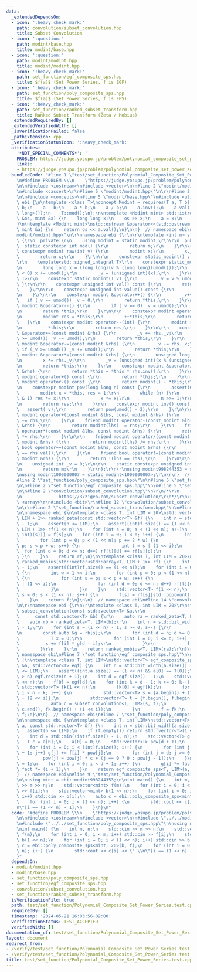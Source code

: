 ```yaml
---
data:
  _extendedDependsOn:
  - icon: ':heavy_check_mark:'
    path: convolution/subset_convolution.hpp
    title: Subset Convolution
  - icon: ':question:'
    path: modint/base.hpp
    title: modint/base.hpp
  - icon: ':question:'
    path: modint/modint.hpp
    title: modint/modint.hpp
  - icon: ':heavy_check_mark:'
    path: set_function/egf_composite_sps.hpp
    title: $f(a)$ (Set Power Series, f is EGF)
  - icon: ':heavy_check_mark:'
    path: set_function/poly_composite_sps.hpp
    title: $f(a)$ (Set Power Series, f is FPS)
  - icon: ':heavy_check_mark:'
    path: set_function/ranked_subset_transform.hpp
    title: Ranked Subset Transform (Zeta / Mobius)
  _extendedRequiredBy: []
  _extendedVerifiedWith: []
  _isVerificationFailed: false
  _pathExtension: cpp
  _verificationStatusIcon: ':heavy_check_mark:'
  attributes:
    '*NOT_SPECIAL_COMMENTS*': ''
    PROBLEM: https://judge.yosupo.jp/problem/polynomial_composite_set_power_series
    links:
    - https://judge.yosupo.jp/problem/polynomial_composite_set_power_series
  bundledCode: "#line 1 \"test/set_function/Polynomial_Composite_Set_Power_Series.test.cpp\"\
    \n#define PROBLEM \\\n    \"https://judge.yosupo.jp/problem/polynomial_composite_set_power_series\"\
    \n\n#include <iostream>\n#include <vector>\n\n#line 2 \"modint/modint.hpp\"\n\r\
    \n#include <cassert>\r\n#line 5 \"modint/modint.hpp\"\n\r\n#line 2 \"modint/base.hpp\"\
    \n\n#include <concepts>\n#line 5 \"modint/base.hpp\"\n#include <utility>\n\nnamespace\
    \ ebi {\n\ntemplate <class T>\nconcept Modint = requires(T a, T b) {\n    a +\
    \ b;\n    a - b;\n    a * b;\n    a / b;\n    a.inv();\n    a.val();\n    a.pow(std::declval<long\
    \ long>());\n    T::mod();\n};\n\ntemplate <Modint mint> std::istream &operator>>(std::istream\
    \ &os, mint &a) {\n    long long x;\n    os >> x;\n    a = x;\n    return os;\n\
    }\n\ntemplate <Modint mint>\nstd::ostream &operator<<(std::ostream &os, const\
    \ mint &a) {\n    return os << a.val();\n}\n\n}  // namespace ebi\n#line 7 \"\
    modint/modint.hpp\"\n\r\nnamespace ebi {\r\n\r\ntemplate <int m> struct static_modint\
    \ {\r\n  private:\r\n    using modint = static_modint;\r\n\r\n  public:\r\n  \
    \  static constexpr int mod() {\r\n        return m;\r\n    }\r\n\r\n    static\
    \ constexpr modint raw(int v) {\r\n        modint x;\r\n        x._v = v;\r\n\
    \        return x;\r\n    }\r\n\r\n    constexpr static_modint() : _v(0) {}\r\n\
    \r\n    template<std::signed_integral T>\r\n    constexpr static_modint(T v) {\r\
    \n        long long x = (long long)(v % (long long)(umod()));\r\n        if (x\
    \ < 0) x += umod();\r\n        _v = (unsigned int)(x);\r\n    }\r\n\r\n    template<std::unsigned_integral\
    \ T>\r\n    constexpr static_modint(T v) {\r\n        _v = v % umod();\r\n   \
    \ }\r\n\r\n    constexpr unsigned int val() const {\r\n        return _v;\r\n\
    \    }\r\n\r\n    constexpr unsigned int value() const {\r\n        return val();\r\
    \n    }\r\n\r\n    constexpr modint &operator++() {\r\n        _v++;\r\n     \
    \   if (_v == umod()) _v = 0;\r\n        return *this;\r\n    }\r\n    constexpr\
    \ modint &operator--() {\r\n        if (_v == 0) _v = umod();\r\n        _v--;\r\
    \n        return *this;\r\n    }\r\n\r\n    constexpr modint operator++(int) {\r\
    \n        modint res = *this;\r\n        ++*this;\r\n        return res;\r\n \
    \   }\r\n    constexpr modint operator--(int) {\r\n        modint res = *this;\r\
    \n        --*this;\r\n        return res;\r\n    }\r\n\r\n    constexpr modint\
    \ &operator+=(const modint &rhs) {\r\n        _v += rhs._v;\r\n        if (_v\
    \ >= umod()) _v -= umod();\r\n        return *this;\r\n    }\r\n    constexpr\
    \ modint &operator-=(const modint &rhs) {\r\n        _v -= rhs._v;\r\n       \
    \ if (_v >= umod()) _v += umod();\r\n        return *this;\r\n    }\r\n    constexpr\
    \ modint &operator*=(const modint &rhs) {\r\n        unsigned long long x = _v;\r\
    \n        x *= rhs._v;\r\n        _v = (unsigned int)(x % (unsigned long long)umod());\r\
    \n        return *this;\r\n    }\r\n    constexpr modint &operator/=(const modint\
    \ &rhs) {\r\n        return *this = *this * rhs.inv();\r\n    }\r\n\r\n    constexpr\
    \ modint operator+() const {\r\n        return *this;\r\n    }\r\n    constexpr\
    \ modint operator-() const {\r\n        return modint() - *this;\r\n    }\r\n\r\
    \n    constexpr modint pow(long long n) const {\r\n        assert(0 <= n);\r\n\
    \        modint x = *this, res = 1;\r\n        while (n) {\r\n            if (n\
    \ & 1) res *= x;\r\n            x *= x;\r\n            n >>= 1;\r\n        }\r\
    \n        return res;\r\n    }\r\n    constexpr modint inv() const {\r\n     \
    \   assert(_v);\r\n        return pow(umod() - 2);\r\n    }\r\n\r\n    friend\
    \ modint operator+(const modint &lhs, const modint &rhs) {\r\n        return modint(lhs)\
    \ += rhs;\r\n    }\r\n    friend modint operator-(const modint &lhs, const modint\
    \ &rhs) {\r\n        return modint(lhs) -= rhs;\r\n    }\r\n    friend modint\
    \ operator*(const modint &lhs, const modint &rhs) {\r\n        return modint(lhs)\
    \ *= rhs;\r\n    }\r\n\r\n    friend modint operator/(const modint &lhs, const\
    \ modint &rhs) {\r\n        return modint(lhs) /= rhs;\r\n    }\r\n    friend\
    \ bool operator==(const modint &lhs, const modint &rhs) {\r\n        return lhs.val()\
    \ == rhs.val();\r\n    }\r\n    friend bool operator!=(const modint &lhs, const\
    \ modint &rhs) {\r\n        return !(lhs == rhs);\r\n    }\r\n\r\n  private:\r\
    \n    unsigned int _v = 0;\r\n\r\n    static constexpr unsigned int umod() {\r\
    \n        return m;\r\n    }\r\n};\r\n\r\nusing modint998244353 = static_modint<998244353>;\r\
    \nusing modint1000000007 = static_modint<1000000007>;\r\n\r\n}  // namespace ebi\n\
    #line 2 \"set_function/poly_composite_sps.hpp\"\n\n#line 5 \"set_function/poly_composite_sps.hpp\"\
    \n\n#line 2 \"set_function/egf_composite_sps.hpp\"\n\n#line 5 \"set_function/egf_composite_sps.hpp\"\
    \n\n#line 2 \"convolution/subset_convolution.hpp\"\n\r\n/*\r\n    refernce: https://www.slideshare.net/wata_orz/ss-12131479\r\
    \n              https://37zigen.com/subset-convolution/\r\n*/\r\n\r\n#include\
    \ <array>\r\n#include <bit>\r\n#line 12 \"convolution/subset_convolution.hpp\"\
    \n\r\n#line 2 \"set_function/ranked_subset_transform.hpp\"\n\n#line 7 \"set_function/ranked_subset_transform.hpp\"\
    \n\nnamespace ebi {\n\ntemplate <class T, int LIM = 20>\nstd::vector<std::array<T,\
    \ LIM + 1>> ranked_zeta(const std::vector<T> &f) {\n    int n = std::bit_width(f.size())\
    \ - 1;\n    assert(n <= LIM);\n    assert((int)f.size() == (1 << n));\n    std::vector<std::array<T,\
    \ LIM + 1>> rf(1 << n);\n    for (int s = 0; s < (1 << n); s++)\n        rf[s][std::popcount((unsigned\
    \ int)(s))] = f[s];\n    for (int i = 0; i < n; i++) {\n        int w = 1 << i;\n\
    \        for (int p = 0; p < (1 << n); p += 2 * w) {\n            for (int s =\
    \ p; s < p + w; s++) {\n                int t = s | (1 << i);\n              \
    \  for (int d = 0; d <= n; d++) rf[t][d] += rf[s][d];\n            }\n       \
    \ }\n    }\n    return rf;\n}\n\ntemplate <class T, int LIM = 20>\nstd::vector<T>\
    \ ranked_mobius(std::vector<std::array<T, LIM + 1>> rf) {\n    int n = std::bit_width(rf.size())\
    \ - 1;\n    assert((int)rf.size() == (1 << n));\n    for (int i = 0; i < n; i++)\
    \ {\n        int w = 1 << i;\n        for (int p = 0; p < (1 << n); p += 2 * w)\
    \ {\n            for (int s = p; s < p + w; s++) {\n                int t = s\
    \ | (1 << i);\n                for (int d = 0; d <= n; d++) rf[t][d] -= rf[s][d];\n\
    \            }\n        }\n    }\n    std::vector<T> f(1 << n);\n    for (int\
    \ s = 0; s < (1 << n); s++) {\n        f[s] = rf[s][std::popcount((unsigned int)(s))];\n\
    \    }\n    return f;\n}\n\n}  // namespace ebi\n#line 14 \"convolution/subset_convolution.hpp\"\
    \n\r\nnamespace ebi {\r\n\r\ntemplate <class T, int LIM = 20>\r\nstd::vector<T>\
    \ subset_convolution(const std::vector<T> &a,\r\n                            \
    \      const std::vector<T> &b) {\r\n    auto ra = ranked_zeta<T, LIM>(a);\r\n\
    \    auto rb = ranked_zeta<T, LIM>(b);\r\n    int n = std::bit_width(a.size())\
    \ - 1;\r\n    for (int s = (1 << n) - 1; s >= 0; s--) {\r\n        auto &f = ra[s];\r\
    \n        const auto &g = rb[s];\r\n        for (int d = n; d >= 0; d--) {\r\n\
    \            T x = 0;\r\n            for (int i = 0; i <= d; i++) {\r\n      \
    \          x += f[i] * g[d - i];\r\n            }\r\n            f[d] = x;\r\n\
    \        }\r\n    }\r\n    return ranked_mobius<T, LIM>(ra);\r\n}\r\n\r\n}  //\
    \ namespace ebi\n#line 7 \"set_function/egf_composite_sps.hpp\"\n\nnamespace ebi\
    \ {\n\ntemplate <class T, int LIM>\nstd::vector<T> egf_composite_sps(const std::vector<T>\
    \ &a, std::vector<T> egf) {\n    int n = std::bit_width(a.size()) - 1;\n    assert(n\
    \ <= LIM);\n    assert((int)a.size() == (1 << n) && a[0] == T(0));\n    if ((int)egf.size()\
    \ > n) egf.resize(n + 1);\n    int d = egf.size() - 1;\n    std::vector<T> f(1\
    \ << n);\n    f[0] = egf[d];\n    for (int k = d - 1; k >= 0; k--) {\n       \
    \ std::vector<T> fk(1 << n);\n        fk[0] = egf[k];\n        for (int i = 0;\
    \ i < n - k; i++) {\n            std::vector<T> s = {a.begin() + (1 << i), a.begin()\
    \ + (2 << i)};\n            std::vector<T> t = {f.begin(), f.begin() + (1 << i)};\n\
    \            auto c = subset_convolution<T, LIM>(s, t);\n            std::copy(c.begin(),\
    \ c.end(), fk.begin() + (1 << i));\n        }\n        f = fk;\n    }\n    return\
    \ f;\n}\n\n}  // namespace ebi\n#line 7 \"set_function/poly_composite_sps.hpp\"\
    \n\nnamespace ebi {\n\ntemplate <class T, int LIM>\nstd::vector<T> poly_composite_sps(std::vector<T>\
    \ a, const std::vector<T> &f) {\n    int n = std::bit_width(a.size()) - 1;\n \
    \   assert(n <= LIM);\n    if (f.empty()) return std::vector<T>(1 << n, 0);\n\
    \    int d = std::min((int)f.size() - 1, n);\n    std::vector<T> g(d + 1);\n \
    \   T c = a[0];\n    a[0] = 0;\n    std::vector<T> pow(d + 1);\n    pow[0] = 1;\n\
    \    for (int i = 0; i < (int)f.size(); i++) {\n        for (int j = 0; j < d\
    \ + 1; j++) g[j] += f[i] * pow[j];\n        for (int j = d; j >= 0; j--)\n   \
    \         pow[j] = pow[j] * c + (j == 0 ? 0 : pow[j - 1]);\n    }\n    T fact\
    \ = 1;\n    for (int i = 0; i < d + 1; i++) {\n        g[i] *= fact;\n       \
    \ fact *= (i + 1);\n    }\n    return egf_composite_sps<T, LIM>(a, g);\n}\n\n\
    }  // namespace ebi\n#line 9 \"test/set_function/Polynomial_Composite_Set_Power_Series.test.cpp\"\
    \n\nusing mint = ebi::modint998244353;\n\nint main() {\n    int m, n;\n    std::cin\
    \ >> m >> n;\n    std::vector<mint> f(m);\n    for (int i = 0; i < m; i++) std::cin\
    \ >> f[i];\n    std::vector<mint> b(1 << n);\n    for (int i = 0; i < (1 << n);\
    \ i++) std::cin >> b[i];\n    auto c = ebi::poly_composite_sps<mint, 20>(b, f);\n\
    \    for (int i = 0; i < (1 << n); i++) {\n        std::cout << c[i] << \" \\\
    n\"[i == (1 << n) - 1];\n    }\n}\n"
  code: "#define PROBLEM \\\n    \"https://judge.yosupo.jp/problem/polynomial_composite_set_power_series\"\
    \n\n#include <iostream>\n#include <vector>\n\n#include \"../../modint/modint.hpp\"\
    \n#include \"../../set_function/poly_composite_sps.hpp\"\n\nusing mint = ebi::modint998244353;\n\
    \nint main() {\n    int m, n;\n    std::cin >> m >> n;\n    std::vector<mint>\
    \ f(m);\n    for (int i = 0; i < m; i++) std::cin >> f[i];\n    std::vector<mint>\
    \ b(1 << n);\n    for (int i = 0; i < (1 << n); i++) std::cin >> b[i];\n    auto\
    \ c = ebi::poly_composite_sps<mint, 20>(b, f);\n    for (int i = 0; i < (1 <<\
    \ n); i++) {\n        std::cout << c[i] << \" \\n\"[i == (1 << n) - 1];\n    }\n\
    }"
  dependsOn:
  - modint/modint.hpp
  - modint/base.hpp
  - set_function/poly_composite_sps.hpp
  - set_function/egf_composite_sps.hpp
  - convolution/subset_convolution.hpp
  - set_function/ranked_subset_transform.hpp
  isVerificationFile: true
  path: test/set_function/Polynomial_Composite_Set_Power_Series.test.cpp
  requiredBy: []
  timestamp: '2024-05-21 16:03:56+09:00'
  verificationStatus: TEST_ACCEPTED
  verifiedWith: []
documentation_of: test/set_function/Polynomial_Composite_Set_Power_Series.test.cpp
layout: document
redirect_from:
- /verify/test/set_function/Polynomial_Composite_Set_Power_Series.test.cpp
- /verify/test/set_function/Polynomial_Composite_Set_Power_Series.test.cpp.html
title: test/set_function/Polynomial_Composite_Set_Power_Series.test.cpp
---
```

